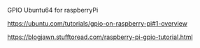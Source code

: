 
GPIO Ubuntu64 for raspberryPi

https://ubuntu.com/tutorials/gpio-on-raspberry-pi#1-overview

https://blogjawn.stufftoread.com/raspberry-pi-gpio-tutorial.html
